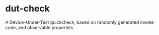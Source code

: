 dut-check
=========

A Device-Under-Test quickcheck, based on randomly generated invoke code, and observable properties.